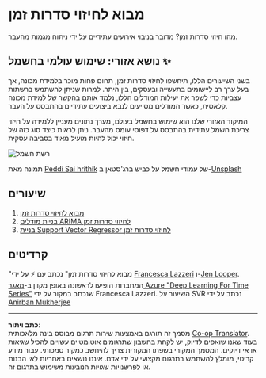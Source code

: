 <!--
CO_OP_TRANSLATOR_METADATA:
{
  "original_hash": "61342603bad8acadbc6b2e4e3aab3f66",
  "translation_date": "2025-09-05T18:57:42+00:00",
  "source_file": "7-TimeSeries/README.md",
  "language_code": "he"
}
-->
# מבוא לחיזוי סדרות זמן

מהו חיזוי סדרות זמן? מדובר בניבוי אירועים עתידיים על ידי ניתוח מגמות מהעבר.

## נושא אזורי: שימוש עולמי בחשמל ✨

בשני השיעורים הללו, תיחשפו לחיזוי סדרות זמן, תחום פחות מוכר בלמידת מכונה, אך בעל ערך רב ליישומים בתעשייה ובעסקים, בין היתר. למרות שניתן להשתמש ברשתות עצביות כדי לשפר את יעילות המודלים הללו, נלמד אותם בהקשר של למידת מכונה קלאסית, כאשר המודלים מסייעים לנבא ביצועים עתידיים בהתבסס על העבר.

המיקוד האזורי שלנו הוא שימוש בחשמל בעולם, מערך נתונים מעניין ללמידה על חיזוי צריכת חשמל עתידית בהתבסס על דפוסי עומס מהעבר. ניתן לראות כיצד סוג כזה של חיזוי יכול להיות מועיל מאוד בסביבה עסקית.

![רשת חשמל](../../../7-TimeSeries/images/electric-grid.jpg)

תמונה מאת [Peddi Sai hrithik](https://unsplash.com/@shutter_log?utm_source=unsplash&utm_medium=referral&utm_content=creditCopyText) של עמודי חשמל על כביש ברג'סטאן ב-[Unsplash](https://unsplash.com/s/photos/electric-india?utm_source=unsplash&utm_medium=referral&utm_content=creditCopyText)

## שיעורים

1. [מבוא לחיזוי סדרות זמן](1-Introduction/README.md)
2. [בניית מודלים ARIMA לחיזוי סדרות זמן](2-ARIMA/README.md)
3. [בניית Support Vector Regressor לחיזוי סדרות זמן](3-SVR/README.md)

## קרדיטים

"מבוא לחיזוי סדרות זמן" נכתב עם ⚡️ על ידי [Francesca Lazzeri](https://twitter.com/frlazzeri) ו-[Jen Looper](https://twitter.com/jenlooper). המחברות הופיעו לראשונה באופן מקוון ב-[מאגר Azure "Deep Learning For Time Series"](https://github.com/Azure/DeepLearningForTimeSeriesForecasting) שנכתב במקור על ידי Francesca Lazzeri. השיעור על SVR נכתב על ידי [Anirban Mukherjee](https://github.com/AnirbanMukherjeeXD)

---

**כתב ויתור**:  
מסמך זה תורגם באמצעות שירות תרגום מבוסס בינה מלאכותית [Co-op Translator](https://github.com/Azure/co-op-translator). בעוד שאנו שואפים לדיוק, יש לקחת בחשבון שתרגומים אוטומטיים עשויים להכיל שגיאות או אי דיוקים. המסמך המקורי בשפתו המקורית צריך להיחשב כמקור סמכותי. עבור מידע קריטי, מומלץ להשתמש בתרגום מקצועי על ידי אדם. איננו נושאים באחריות לאי הבנות או לפרשנויות שגויות הנובעות משימוש בתרגום זה.